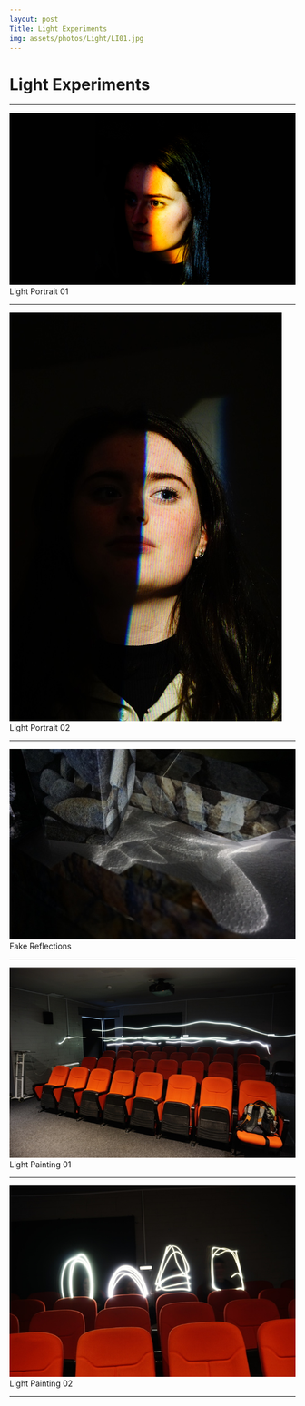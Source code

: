```yaml
---
layout: post
Title: Light Experiments
img: assets/photos/Light/LI01.jpg
---
```


# Light Experiments

---

![Picture](/assets/photos/Light/LI01.jpg)
 Light Portrait 01

---

![Picture](/assets/photos/Light/LI02.jpg)
 Light Portrait 02

---

![Picture](/assets/photos/Light/LI03.jpg)
 Fake Reflections

---

![Picture](/assets/photos/Light/LI04.jpg)
 Light Painting 01

---

![Picture](/assets/photos/Light/LI05.jpg)
 Light Painting 02

---
